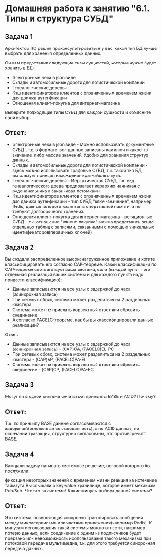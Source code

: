 Домашняя работа к занятию "6.1. Типы и структура СУБД"
==
Задача 1
--
Архитектор ПО решил проконсультироваться у вас, какой тип БД лучше выбрать для хранения определенных данных.

Он вам предоставил следующие типы сущностей, которые нужно будет хранить в БД:
- Электронные чеки в json виде
- Склады и автомобильные дороги для логистической компании
- Генеалогические деревья
- Кэш идентификаторов клиентов с ограниченным временем жизни для движка аутенфикации
- Отношения клиент-покупка для интернет-магазина

Выберите подходящие типы СУБД для каждой сущности и объясните свой выбор.

Ответ:
-
- Электронные чеки в json виде - Можно использовать документные СУБД , т.к. в формате json данные записаны как ключ и какое-то значение, либо массив значений. Удобно для хранения структур данных.
- Склады и автомобильные дороги для логистической компании - здесь можно использовать графовые СУБД, т.к. такой тип БД использует принцип нахождения кратчайшего пути.
- Генеалогические деревья - Иерархическая СУБД, т.к. вид генеалогического древа предполагает иерархию начниная с родоначальника и заканчивая потомками
- Кэш идентификаторов клиентов с ограниченным временем жизни для движка аутенфикации - тип СУБД "ключ-значение", например Redis, данные которого хранятся в оперативной памяти, и не требуют долгосрочного хранения.
- Отношения клиент-покупка для интернет-магазина - реляционные СУБД - т.к. отношение "клиент-покупка" можно предстваить ввиде отдельных таблиц с записями, связанными с помощью уникальных идентификаторов(первичных ключей)

Задача 2
--
Вы создали распределенное высоконагруженное приложение и хотите классифицировать его согласно CAP-теореме. Какой классификации по CAP-теореме соответствует ваша система, если (каждый пункт - это отдельная реализация вашей системы и для каждого пункта надо привести классификацию):

- Данные записываются на все узлы с задержкой до часа (асинхронная запись)
- При сетевых сбоях, система может разделиться на 2 раздельных кластера
- Система может не прислать корректный ответ или сбросить соединение
- А согласно PACELC-теореме, как бы вы классифицировали данные реализации?

Ответ:

- Данные записываются на все узлы с задержкой до часа (асинхронная запись) - (CAP)CA, (PACELC)EL-PC
- При сетевых сбоях, система может разделиться на 2 раздельных кластера - (CAP)AP, (PACELC)PA-EL
- Система может не прислать корректный ответ или сбросить соединение - (CAP)CP, (PACELC)PA-EC

Задача 3
--
Могут ли в одной системе сочетаться принципы BASE и ACID? Почему?

Ответ:
-
Т.к. по принципу BASE данные согласовываются с задержкой(отложенная согласованность), а по ACID данные, по окончании тразакции, структурно согласованы, что противоречитт BASE.

Задача 4
--
Вам дали задачу написать системное решение, основой которого бы послужили:

фиксация некоторых значений с временем жизни
реакция на истечение таймаута
Вы слышали о key-value хранилище, которое имеет механизм Pub/Sub. Что это за система? Какие минусы выбора данной системы?

Ответ:
- 
Это система, позволяющая асихронно транслировать сообщения между микросервисами или частями приложения(например Redis). К минусам использования такой системы можно отнести, например потерю данных, если соединение с одним из подписчиков будет прервано или невозможность исопользования такого механизма при потоковой передаче мультимедиа, т.к. для этого требуется синхронная передача данных.
